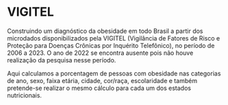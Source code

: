 <h1>VIGITEL</h1>

Construindo um diagnóstico da obesidade em todo Brasil a partir dos microdados disponibilizados pela VIGITEL (Vigilância de Fatores de Risco e Proteção para Doenças Crônicas por Inquérito Telefônico), no período de 2006 a 2023. O ano de 2022 se encontra ausente pois não houve realização da pesquisa nesse período.

Aqui calculamos a porcentagem de pessoas com obesidade nas categorias de ano, sexo, faixa etária, cidade, cor/raça, escolaridade e também pretende-se realizar o mesmo cálculo para cada um dos estados nutricionais.
